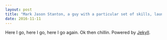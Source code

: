 ```yaml
---
layout: post
title: "Mark Jason Stanton, a guy with a particular set of skills, launches site"
date: 2016-11-11
---
```

Here I go, here I go, here I go again. Ok then chillin.
Powered by [Jekyll](http://jekyllrb.com).
